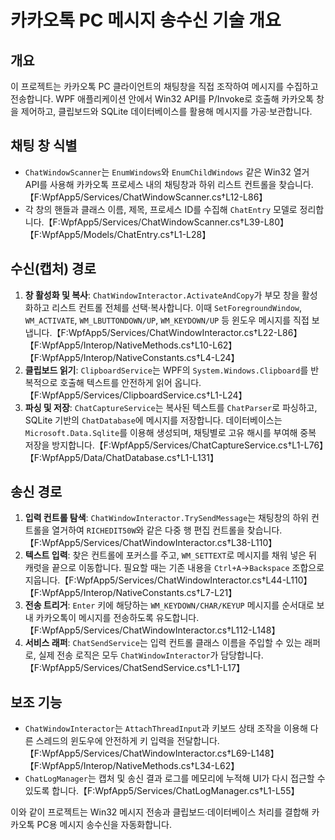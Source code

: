 # 카카오톡 PC 메시지 송수신 기술 개요

## 개요
이 프로젝트는 카카오톡 PC 클라이언트의 채팅창을 직접 조작하여 메시지를 수집하고 전송합니다. WPF 애플리케이션 안에서 Win32 API를 P/Invoke로 호출해 카카오톡 창을 제어하고, 클립보드와 SQLite 데이터베이스를 활용해 메시지를 가공·보관합니다.

## 채팅 창 식별
- `ChatWindowScanner`는 `EnumWindows`와 `EnumChildWindows` 같은 Win32 열거 API를 사용해 카카오톡 프로세스 내의 채팅창과 하위 리스트 컨트롤을 찾습니다.【F:WpfApp5/Services/ChatWindowScanner.cs†L12-L86】
- 각 창의 핸들과 클래스 이름, 제목, 프로세스 ID를 수집해 `ChatEntry` 모델로 정리합니다.【F:WpfApp5/Services/ChatWindowScanner.cs†L39-L80】【F:WpfApp5/Models/ChatEntry.cs†L1-L28】

## 수신(캡처) 경로
1. **창 활성화 및 복사**: `ChatWindowInteractor.ActivateAndCopy`가 부모 창을 활성화하고 리스트 컨트롤 전체를 선택·복사합니다. 이때 `SetForegroundWindow`, `WM_ACTIVATE`, `WM_LBUTTONDOWN/UP`, `WM_KEYDOWN/UP` 등 윈도우 메시지를 직접 보냅니다.【F:WpfApp5/Services/ChatWindowInteractor.cs†L22-L86】【F:WpfApp5/Interop/NativeMethods.cs†L10-L62】【F:WpfApp5/Interop/NativeConstants.cs†L4-L24】
2. **클립보드 읽기**: `ClipboardService`는 WPF의 `System.Windows.Clipboard`를 반복적으로 호출해 텍스트를 안전하게 읽어 옵니다.【F:WpfApp5/Services/ClipboardService.cs†L1-L24】
3. **파싱 및 저장**: `ChatCaptureService`는 복사된 텍스트를 `ChatParser`로 파싱하고, SQLite 기반의 `ChatDatabase`에 메시지를 저장합니다. 데이터베이스는 `Microsoft.Data.Sqlite`를 이용해 생성되며, 채팅별로 고유 해시를 부여해 중복 저장을 방지합니다.【F:WpfApp5/Services/ChatCaptureService.cs†L1-L76】【F:WpfApp5/Data/ChatDatabase.cs†L1-L131】

## 송신 경로
1. **입력 컨트롤 탐색**: `ChatWindowInteractor.TrySendMessage`는 채팅창의 하위 컨트롤을 열거하여 `RICHEDIT50W`와 같은 다중 행 편집 컨트롤을 찾습니다.【F:WpfApp5/Services/ChatWindowInteractor.cs†L38-L110】
2. **텍스트 입력**: 찾은 컨트롤에 포커스를 주고, `WM_SETTEXT`로 메시지를 채워 넣은 뒤 캐럿을 끝으로 이동합니다. 필요할 때는 기존 내용을 `Ctrl+A`→`Backspace` 조합으로 지웁니다.【F:WpfApp5/Services/ChatWindowInteractor.cs†L44-L110】【F:WpfApp5/Interop/NativeConstants.cs†L7-L21】
3. **전송 트리거**: `Enter` 키에 해당하는 `WM_KEYDOWN/CHAR/KEYUP` 메시지를 순서대로 보내 카카오톡이 메시지를 전송하도록 유도합니다.【F:WpfApp5/Services/ChatWindowInteractor.cs†L112-L148】
4. **서비스 래퍼**: `ChatSendService`는 입력 컨트롤 클래스 이름을 주입할 수 있는 래퍼로, 실제 전송 로직은 모두 `ChatWindowInteractor`가 담당합니다.【F:WpfApp5/Services/ChatSendService.cs†L1-L17】

## 보조 기능
- `ChatWindowInteractor`는 `AttachThreadInput`과 키보드 상태 조작을 이용해 다른 스레드의 윈도우에 안전하게 키 입력을 전달합니다.【F:WpfApp5/Services/ChatWindowInteractor.cs†L69-L148】【F:WpfApp5/Interop/NativeMethods.cs†L34-L62】
- `ChatLogManager`는 캡처 및 송신 결과 로그를 메모리에 누적해 UI가 다시 접근할 수 있도록 합니다.【F:WpfApp5/Services/ChatLogManager.cs†L1-L55】

이와 같이 프로젝트는 Win32 메시지 전송과 클립보드·데이터베이스 처리를 결합해 카카오톡 PC용 메시지 송수신을 자동화합니다.
